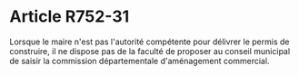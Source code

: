 # Article R752-31

Lorsque le maire n'est pas l'autorité compétente pour délivrer le permis de construire, il ne dispose pas de la faculté de proposer au conseil municipal de saisir la commission départementale d'aménagement commercial.
